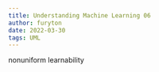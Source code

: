 ```yaml
---
title: Understanding Machine Learning 06
author: furyton
date: 2022-03-30
tags: UML
---
```


nonuniform learnability

